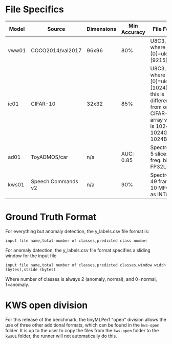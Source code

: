 # File Specifics

| Model | Source             | Dimensions  | Min Accuracy  | File Format                                   | # Stimuli |
| ----- | --------           | ----------  | ------------- | ----------------------                        | --------- |
| vww01 | COCO2014/val2017   | 96x96       | 80%           | U8C3, RGB, where [0]=ulc and [9215]=lrc       | 500 true, 500 false|
| ic01  | CIFAR-10           | 32x32       | 85%           | U8C3, RGB, where [0]=ulc and [1024]=lrc; this is different from original CiFAR-10 array which is 1024R, 1024G, 1024B | 200, 10 classes |
| ad01  | ToyADMOS/car       | n/a         | AUC: 0.85     | Spectrogram, 5 slices, 128 freq. bins, FP32LE | 108 anomaly, 140 normal |
| kws01 | Speech Commands v2 | n/a         | 90%           | Spectrogram, 49 frames x 10 MFCCs as INT8     | 1000 features, 12 classes |

# Ground Truth Format

For everything but anomaly detection, the y_labels.csv file format is:

```
input file name,total number of classes,predicted class number
```

For anomaly datection, the y_labels.csv file format specifies a sliding window for the input file

```
input file name,total number of classes,predicted classes,window width (bytes),stride (bytes)
```

Where number of classes is always 2 (anomaly, normal), and 0=normal, 1=anomaly.

# KWS open division

For this release of the benchmark, the tinyMLPerf "open" division allows the use of three other additional formats, which can be found in the `kws-open` folder. It is up to the user to copy the files from the `kws-open` folder to the `kws01` folder, the runner will not automatically do this.
